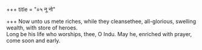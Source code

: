 +++
title = "०५ नू नो"

+++
Now unto us mete riches, while they cleansethee, all-glorious, swelling wealth, with store of heroes.  
     Long be his life who worships, thee, O Indu. May he, enriched with prayer, come soon and early.